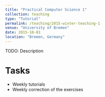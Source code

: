 ```yaml
---
title: "Practical Computer Science 1"
collection: teaching
type: "Tutorial"
permalink: /teaching/2015-winter-teaching-1
venue: "University of Bremen"
date: 2015-10-01
location: "Bremen, Germany"
---
```


TODO: Description

Tasks
======

- Weekly tutorials
- Weekly correction of the exercises